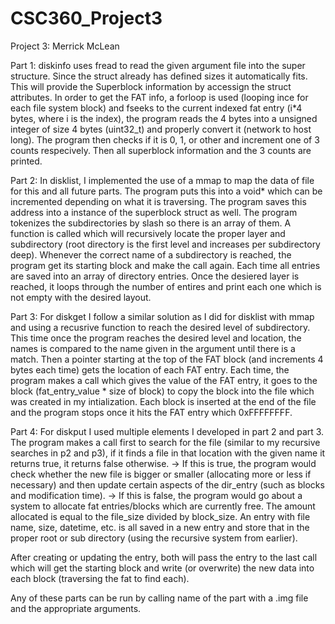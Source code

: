 # CSC360_Project3

Project 3: Merrick McLean

Part 1: diskinfo uses fread to read the given argument file into the super structure. Since the struct already has defined sizes it automatically fits. This will provide the Superblock information by accessign the struct attributes. In order to get the FAT info, a forloop is used (looping ince for each file system block) and fseeks to the current indexed fat entry (i*4 bytes, where i is the index), the program reads the 4 bytes into a unsigned integer of size 4 bytes (uint32_t) and properly convert it (network to host long). The program then checks if it is 0, 1, or other and increment one of 3 counts respecively. Then all superblock information and the 3 counts are printed.

Part 2: In disklist, I implemented the use of a mmap to map the data of file for this and all future parts. The program puts this into a void* which can be incremented depending on what it is traversing. The program saves this address into a instance of the superblock struct as well.
The program tokenizes the subdirectories by slash so there is an array of them. A function is called which will recursively locate the proper layer and subdirectory (root directory is the first level and increases per subdirectory deep). Whenever the correct name of a subdirectory is reached, the program get its starting block and make the call again. Each time all entries are saved into an array of directory entries. Once the desiered layer is reached, it loops through the number of entires and print each one which is not empty with the desired layout.

Part 3: For diskget I follow a similar solution as I did for disklist with mmap and using a recusrive function to reach the desired level of subdirectory. This time once the program reaches the desired level and location, the names is compared to the name given in the argument until there is a match. Then a pointer starting at the top of the FAT block (and increments 4 bytes each time) gets the location of each FAT entry. Each time, the program makes a call which gives the value of the FAT entry, it goes to the block (fat_entry_value * size of block) to copy the block into the file which was created in my intialization. Each block is inserted at the end of the file and the program stops once it hits the FAT entry which 0xFFFFFFFF.

Part 4: For diskput I used multiple elements I developed in part 2 and part 3. The program makes a call first to search for the file (similar to my recursive searches in p2 and p3), if it finds a file in that location with the given name it returns true, it returns false otherwise. 
-> If this is true, the program would check whether the new file is bigger or smaller (allocating more or less if necessary) and then update certain aspects of the dir_entry (such as blocks and modification time).
-> If this is false, the program would go about a system to allocate fat entries/blocks which are currently free. The amount allocated is equal to the file_size divided by block_size. An entry with file name, size, datetime, etc. is all saved in a new entry and store that in the proper root or sub directory (using the recursive system from earlier).

After creating or updating the entry, both will pass the entry to the last call which will get the starting block and write (or overwrite) the new data into each block (traversing the fat to find each).

Any of these parts can be run by calling name of the part with a .img file and the appropriate arguments.
